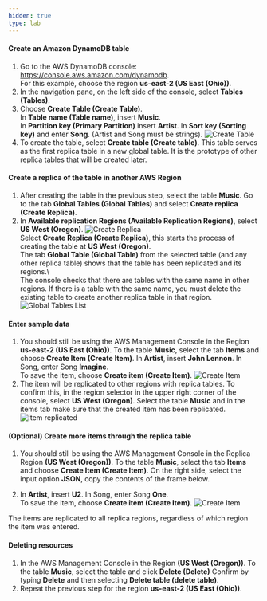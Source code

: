 ```yaml
---
hidden: true
type: lab
---
```



#### Create an Amazon DynamoDB table

1.  Go to the AWS DynamoDB console: <https://console.aws.amazon.com/dynamodb>. <br>For this example, choose the region **us-east-2 (US East (Ohio))**.
2.  In the navigation pane, on the left side of the console, select **Tables (Tables)**.
3.  Choose **Create Table (Create Table)**. <br>In **Table name (Table name)**, insert **Music**. <br>In **Partition key (Primary Partition)** insert **Artist**. In **Sort key (Sorting key)** and enter **Song**. (Artist and Song must be strings). ![Create Table](/images/dynamodb-create-table.png?classes=shadow")
4.  To create the table, select **Create table (Create table)**. This table serves as the first replica table in a new global table. It is the prototype of other replica tables that will be created later.

#### Create a replica of the table in another AWS Region

1.  After creating the table in the previous step, select the table **Music**. Go to the tab **Global Tables (Global Tables)** and select **Create replica (Create Replica)**.
2.  In **Available replication Regions (Available Replication Regions)**, select **US West (Oregon)**. ![Create Replica](/images/dynamodb-create-replica-oregon.png?classes=shadow") <br>Select **Create Replica (Create Replica)**, this starts the process of creating the table at **US West (Oregon)**. <br>The tab **Global Table (Global Table)** from the selected table (and any other replica table) shows that the table has been replicated and its regions.\ <br>The console checks that there are tables with the same name in other regions. If there is a table with the same name, you must delete the existing table to create another replica table in that region.
    ![Global Tables List](/images/dynamodb-global-tables-list.png?classes=shadow")

#### Enter sample data

1.  You should still be using the AWS Management Console in the Region **us-east-2 (US East (Ohio))**. To the table **Music**, select the tab **Items** and choose **Create Item (Create Item)**. In **Artist**, insert **John Lennon**. In Song, enter Song **Imagine**. <br>To save the item, choose **Create item (Create Item)**. ![Create Item](/images/dynamodb-create-item-1.png?classes=shadow")
2.  The item will be replicated to other regions with replica tables. To confirm this, in the region selector in the upper right corner of the console, select **US West (Oregon)**.
    Select the table **Music** and in the items tab make sure that the created item has been replicated.
    ![Item replicated](/images/dynamodb-item-replicated.png?classes=shadow")

#### (Optional) Create more items through the replica table

1.  You should still be using the AWS Management Console in the Replica Region **(US West (Oregon))**. To the table **Music**, select the tab **Items** and choose **Create Item (Create Item)**. On the right side, select the input option **JSON**, copy the contents of the frame below.

2.  In **Artist**, insert **U2**. In Song, enter Song **One**. <br>To save the item, choose **Create item (Create Item)**. ![Create Item](/images/dynamodb-create-item-2.png?classes=shadow")

The items are replicated to all replica regions, regardless of which region the item was entered.

#### Deleting resources

1.  In the AWS Management Console in the Region **(US West (Oregon))**. To the table **Music**, select the table and click **Delete (Delete)**
    Confirm by typing **Delete** and then selecting **Delete table (delete table)**.
2.  Repeat the previous step for the region **us-east-2 (US East (Ohio))**.
